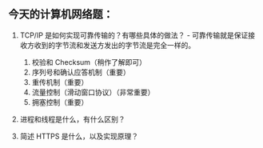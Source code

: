
## 今天的计算机网络题：
  1. TCP/IP 是如何实现可靠传输的？有哪些具体的做法？
    - 可靠传输就是保证接收方收到的字节流和发送方发出的字节流是完全一样的。
      1. 校验和 Checksum（稍作了解即可）
      2. 序列号和确认应答机制（重要）
      3. 重传机制（重要）
      4. 流量控制（滑动窗口协议）（非常重要）
      5. 拥塞控制（重要）

  2. 进程和线程是什么，有什么区别？

  3. 简述 HTTPS 是什么，以及实现原理？